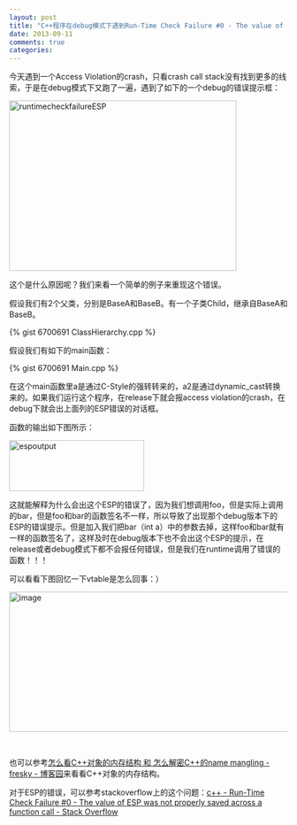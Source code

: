 ```yaml
---
layout: post
title: "C++程序在debug模式下遇到Run-Time Check Failure #0 - The value of ESP was not properly saved across a function call问题"
date: 2013-09-11
comments: true
categories: 
---
```

<p>今天遇到一个Access Violation的crash，只看crash call stack没有找到更多的线索，于是在debug模式下又跑了一遍，遇到了如下的一个debug的错误提示框：</p>  <p><a href="http://images.cnitblog.com/blog/163228/201309/11150255-8d44d6fb8f3942dc925c47a4f4291b2b.png"><img title="runtimecheckfailureESP" style="border-top: 0px; border-right: 0px; background-image: none; border-bottom: 0px; padding-top: 0px; padding-left: 0px; border-left: 0px; display: inline; padding-right: 0px" border="0" alt="runtimecheckfailureESP" src="http://images.cnitblog.com/blog/163228/201309/11150257-27be9445885646ac853bf1e6c3ea0861.png" width="411" height="308" /></a></p>  <p>这个是什么原因呢？我们来看一个简单的例子来重现这个错误。</p>  <p>假设我们有2个父类，分别是BaseA和BaseB。有一个子类Child，继承自BaseA和BaseB。</p> 

{% gist 6700691 ClassHierarchy.cpp %}

<p>假设我们有如下的main函数：</p>

{% gist 6700691 Main.cpp %}


<p>在这个main函数里a是通过C-Style的强转转来的，a2是通过dynamic_cast转换来的。如果我们运行这个程序，在release下就会报access violation的crash，在debug下就会出上面列的ESP错误的对话框。</p>

<p>函数的输出如下图所示：</p>

<p><a href="http://images.cnitblog.com/blog/163228/201309/11150258-615ef9ad31c64a598c35bb7adc170bde.png"><img title="espoutput" style="border-top: 0px; border-right: 0px; background-image: none; border-bottom: 0px; padding-top: 0px; padding-left: 0px; border-left: 0px; display: inline; padding-right: 0px" border="0" alt="espoutput" src="http://images.cnitblog.com/blog/163228/201309/11150300-fbca0f8bad97479ab07bd8d0d53b6e08.png" width="244" height="92" /></a></p>

<p>这就能解释为什么会出这个ESP的错误了，因为我们想调用foo，但是实际上调用的bar，但是foo和bar的函数签名不一样，所以导致了出现那个debug版本下的ESP的错误提示。但是加入我们把bar（int a）中的参数去掉，这样foo和bar就有一样的函数签名了，这样及时在debug版本下也不会出这个ESP的提示，在release或者debug模式下都不会报任何错误，但是我们在runtime调用了错误的函数！！！</p>

<p>可以看看下图回忆一下vtable是怎么回事：）</p>

<p><a href="http://images.cnitblog.com/blog/163228/201309/11150301-4e8c130427464fc7ba196fb2f84f13c6.png"><img title="image" style="border-top: 0px; border-right: 0px; background-image: none; border-bottom: 0px; padding-top: 0px; padding-left: 0px; border-left: 0px; display: inline; padding-right: 0px" border="0" alt="image" src="http://images.cnitblog.com/blog/163228/201309/11150303-2008ada2678c49a5a1c1052b06dc916f.png" width="621" height="253" /></a></p>

<p>&#160;</p>

<p>也可以参考<a href="http://www.cnblogs.com/fresky/archive/2012/12/23/2830401.html">怎么看C++对象的内存结构 和 怎么解密C++的name mangling - fresky - 博客园</a>来看看C++对象的内存结构。</p>

<p>对于ESP的错误，可以参考stackoverflow上的这个问题：<a href="http://stackoverflow.com/questions/8626160/run-time-check-failure-0-the-value-of-esp-was-not-properly-saved-across-a-fun">c++ - Run-Time Check Failure #0 - The value of ESP was not properly saved across a function call - Stack Overflow</a></p>